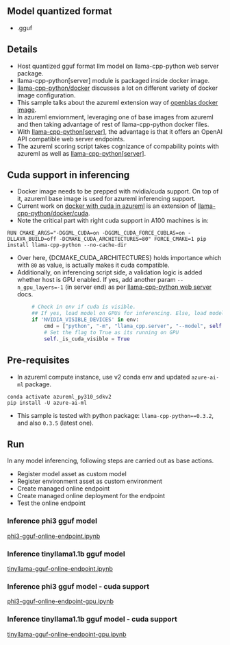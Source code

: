 ## Model quantized format
- .gguf

## Details
- Host quantized gguf format llm model on llama-cpp-python web server package.
- llama-cpp-python[server] module is packaged inside docker image.
- [llama-cpp-python/docker](https://github.com/abetlen/llama-cpp-python/tree/main/docker) discusses a lot on different variety of docker image configuration.
- This sample talks about the azureml extension way of [openblas docker image](https://github.com/abetlen/llama-cpp-python/blob/main/docker/openblas_simple/Dockerfile).
- In azureml enviornment, leveraging one of base images from azureml and then taking advantage of rest of llama-cpp-python docker files.
- With [llama-cpp-python[server]](https://github.com/abetlen/llama-cpp-python/blob/main/docs/server.md), the advantage is that it offers an OpenAI API compatible web server endpoints.
- The azureml scoring script takes cognizance of compability points with azureml as well as [llama-cpp-python[server]](https://llama-cpp-python.readthedocs.io/en/latest/server/).

## Cuda support in inferencing
- Docker image needs to be prepped with nvidia/cuda support. On top of it, azureml base image is used for azureml inferencing support.
- Current work on [docker with cuda in azureml](./env/gpu/Dockerfile) is an extension of [llama-cpp-python/docker/cuda](https://github.com/abetlen/llama-cpp-python/blob/main/docker/cuda_simple/Dockerfile).
- Note the critical part with right cuda support in A100 machines is in:
```
RUN CMAKE_ARGS="-DGGML_CUDA=on -DGGML_CUDA_FORCE_CUBLAS=on -DLLAVA_BUILD=off -DCMAKE_CUDA_ARCHITECTURES=80" FORCE_CMAKE=1 pip install llama-cpp-python --no-cache-dir
```
- Over here, {DCMAKE_CUDA_ARCHITECTURES} holds importance which with `80` as value, is actually makes it cuda compatible.
- Additionally, on inferencing script side, a validation logic is added whether host is GPU enabled. If yes, add another param `--n_gpu_layers=-1` (in server end) as per [llama-cpp-python web server](https://github.com/abetlen/llama-cpp-python/tree/main?tab=readme-ov-file#openai-compatible-web-server) docs.

```python
        # Check in env if cuda is visible. 
        ## If yes, load model on GPUs for inferencing. Else, load model CPUs for inferencing.
        if 'NVIDIA_VISIBLE_DEVICES' in env:
            cmd = ["python", "-m", "llama_cpp.server", "--model", self._model_path, "--n_gpu_layers", "-1"]
            # Set the flag to True as its running on GPU
            self._is_cuda_visible = True
```
## Pre-requisites
- In azureml compute instance, use v2 conda env and updated `azure-ai-ml` package.
```
conda activate azureml_py310_sdkv2
pip install -U azure-ai-ml
```
- This sample is tested with python package: `llama-cpp-python==0.3.2`, and also `0.3.5` (latest one).

## Run 
In any model inferencing, following steps are carried out as base actions.
- Register model asset as custom model
- Register environment asset as custom environment
- Create managed online endpoint
- Create managed online deployment for the endpoint
- Test the online endpoint

### Inference phi3 gguf model
[phi3-gguf-online-endpoint.ipynb](./inference-phi3q-gguf/phi3-gguf-online-endpoint.ipynb)

### Inference tinyllama1.1b gguf model
[tinyllama-gguf-online-endpoint.ipynb](./inference-tinyllama1.1b-gguf/tinyllama-gguf-online-endpoint.ipynb)

### Inference phi3 gguf model - cuda support
[phi3-gguf-online-endpoint-gpu.ipynb](./inference-phi3q-gguf-gpu/phi3-gguf-online-endpoint-gpu.ipynb)

### Inference tinyllama1.1b gguf model - cuda support
[tinyllama-gguf-online-endpoint-gpu.ipynb](./inference-tinyllama1.1b-gguf-gpu/tinyllama-gguf-online-endpoint-gpu.ipynb)
